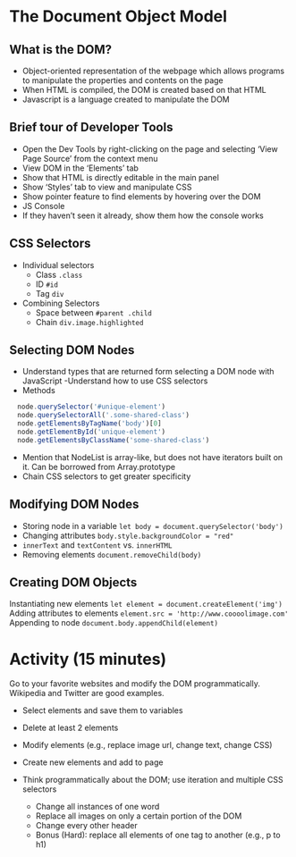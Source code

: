 # The Document Object Model 

## What is the DOM?

- Object-oriented representation of the webpage which allows programs to manipulate the properties and contents on the page
- When HTML is compiled, the DOM is created based on that HTML
- Javascript is a language created to manipulate the DOM

## Brief tour of Developer Tools

- Open the Dev Tools by right-clicking on the page and selecting ‘View Page Source’ from the context menu
- View DOM in the ‘Elements’ tab
- Show that HTML is directly editable in the main panel
- Show ‘Styles’ tab to view and manipulate CSS
- Show pointer feature to find elements by hovering over the DOM
- JS Console
- If they haven’t seen it already, show them how the console works

## CSS Selectors 

- Individual selectors
    - Class `.class`
    - ID `#id`
    - Tag `div`
- Combining Selectors
    - Space between `#parent .child`
    - Chain `div.image.highlighted`

## Selecting DOM Nodes 

- Understand types that are returned form selecting a DOM node with JavaScript
 -Understand how to use CSS selectors
- Methods
```javascript
  node.querySelector('#unique-element')
  node.querySelectorAll('.some-shared-class')
  node.getElementsByTagName('body')[0]
  node.getElementById('unique-element')
  node.getElementsByClassName('some-shared-class')
```
- Mention that NodeList is array-like, but does not have iterators built on it. Can be borrowed from Array.prototype
- Chain CSS selectors to get greater specificity

## Modifying DOM Nodes 

- Storing node in a variable `let body = document.querySelector('body')`
- Changing attributes `body.style.backgroundColor = "red"`
- `innerText` and `textContent` vs. `innerHTML`
- Removing elements `document.removeChild(body)`

## Creating DOM Objects 

Instantiating new elements `let element = document.createElement('img')`
Adding attributes to elements `element.src = 'http://www.coooolimage.com'`
Appending to node `document.body.appendChild(element)`


# Activity (15 minutes) 

Go to your favorite websites and modify the DOM programmatically. Wikipedia and Twitter are good examples. 

- Select elements and save them to variables
- Delete at least 2 elements
- Modify elements (e.g., replace image url, change text, change CSS)
- Create new elements and add to page

- Think programmatically about the DOM; use iteration and multiple CSS selectors

    - Change all instances of one word
    - Replace all images on only a certain portion of the DOM
    - Change every other header
    - Bonus (Hard): replace all elements of one tag to another (e.g., p to h1)

